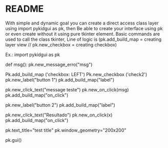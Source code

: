 README
======

With simple and dynamic goal you can create a direct access class layer using import pykidgui as pk, then
Be able to create your interface using pk or even create without it using pure tkinter element.
Basic commands are used to call the class tkinter,
Line of logic is (pk.add_build_map = creating layer view // pk.new_checkbox = creating checkbox)

Ex.:
import pykidgui as pk

def msg():
     pk.new_message_erro("msg")
	 
Pk.add_build_map ('checkbox: LEFT')
Pk.new_checkbox ('check2')
pk.new_label("button 1")
pk.add_build_map("label")

pk.new_click_text("message teste") 
pk.new_on_click(msg)
pk.add_build_map("on_click")


pk.new_label("button 2")
pk.add_build_map("label")


pk.new_click_text("Resultado") 
pk.new_on_click(x)
pk.add_build_map("on_click")

pk.text_title="test title"
pk.window_geometry="200x200"


pk.gui()
